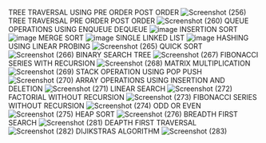  TREE TRAVERSAL USING PRE ORDER POST ORDER
![Screenshot (256)](https://user-images.githubusercontent.com/113332132/190200464-62f154b1-7031-48cc-8754-a9f6ab00030c.png)
TREE TRAVERSAL PRE ORDER POST ORDER
![Screenshot (260)](https://user-images.githubusercontent.com/113332132/190201001-292e93f2-8a97-4513-bb7c-1c2d21b4cad5.png)
QUEUE OPERATIONS USING ENQUEUE DEQUEUE
![image](https://user-images.githubusercontent.com/113332132/190201508-d6266c80-0617-4b61-a9df-9469c8cb0661.png)
INSERTION SORT
![image](https://user-images.githubusercontent.com/113332132/190201762-44f7dce4-544b-4dc3-bdf3-8ae8c37b7134.png)
MERGE SORT
![image](https://user-images.githubusercontent.com/113332132/190201907-4ae77a73-ff4d-4e40-8502-2c91005a987e.png)
SINGLE LINKED LIST
![image](https://user-images.githubusercontent.com/113332132/190202085-ff257adc-de0e-470d-9d10-ed406efe1708.png)
HASHING USING LINEAR PROBING
![Screenshot (265)](https://user-images.githubusercontent.com/113332132/190202620-c12913c8-4675-4846-8d05-ff5dd6819f37.png)
QUICK SORT
![Screenshot (266)](https://user-images.githubusercontent.com/113332132/190202936-cbd6d084-68b1-41a9-8957-aba80101d1d2.png)
BINARY SEARCH TREE
![Screenshot (267)](https://user-images.githubusercontent.com/113332132/190203699-3863beee-738b-431b-a267-a4a9a794ff29.png)
FIBONACCI SERIES WITH RECURSION
![Screenshot (268)](https://user-images.githubusercontent.com/113332132/190204496-c08e5158-33c7-4938-9c43-7d94d31358da.png)
MATRIX MULTIPLICATION
![Screenshot (269)](https://user-images.githubusercontent.com/113332132/190204826-e21354f4-6eaa-4c93-98e7-23926d28afb0.png)
STACK OPERATION USING POP PUSH
![Screenshot (270)](https://user-images.githubusercontent.com/113332132/190205377-3509b2df-5cd4-47ed-91ca-cfa1666d65db.png)
ARRAY OPERATIONS USING INSERTION AND DELETION
![Screenshot (271)](https://user-images.githubusercontent.com/113332132/190206066-34d0c2d0-797c-4312-94af-8f286bd03889.png)
LINEAR SEARCH 
![Screenshot (272)](https://user-images.githubusercontent.com/113332132/190206442-6330cc70-23ad-4655-acb6-39c5848f1817.png)
FACTORIAL WITHOUT RECURSION
![Screenshot (273)](https://user-images.githubusercontent.com/113332132/190206783-efc6f46e-7d5f-4941-aa0d-06297923b426.png)
FIBONACCI SERIES WITHOUT RECURSION
![Screenshot (274)](https://user-images.githubusercontent.com/113332132/190207279-2bd9da8b-aa5d-4e84-b23c-c1034425bbba.png)
ODD OR EVEN
![Screenshot (275)](https://user-images.githubusercontent.com/113332132/190207673-351ddece-9b55-4084-a271-e3402fd68af9.png)
HEAP SORT
![Screenshot (276)](https://user-images.githubusercontent.com/113332132/190211636-d05291c0-199d-4bfb-89a5-5273cc6317fe.png)
BREADTH FIRST SEARCH 
![Screenshot (281)](https://user-images.githubusercontent.com/113332132/190290804-f2c91968-0973-45df-9e0a-63ab227dc6e8.png)
DEAPTH FIRST TRAVERSAL![Screenshot (282)](https://user-images.githubusercontent.com/113332132/190292068-f26c06d8-e47a-4d6f-a620-cf3a03517621.png)
DIJIKSTRAS ALGORITHM
![Screenshot (283)](https://user-images.githubusercontent.com/113332132/190300680-452badd2-b1ea-480a-87ee-891eb6287dbd.png)


